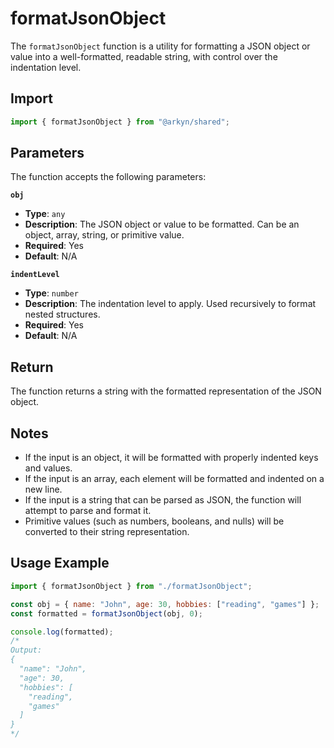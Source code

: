 # formatJsonObject

The `formatJsonObject` function is a utility for formatting a JSON object or value into a well-formatted, readable string, with control over the indentation level.

## Import

```ts
import { formatJsonObject } from "@arkyn/shared";
```

## Parameters

The function accepts the following parameters:

**`obj`**

- **Type**: `any`
- **Description**: The JSON object or value to be formatted. Can be an object, array, string, or primitive value.
- **Required**: Yes
- **Default**: N/A

**`indentLevel`**

- **Type**: `number`
- **Description**: The indentation level to apply. Used recursively to format nested structures.
- **Required**: Yes
- **Default**: N/A

## Return

The function returns a string with the formatted representation of the JSON object.

## Notes

- If the input is an object, it will be formatted with properly indented keys and values.
- If the input is an array, each element will be formatted and indented on a new line.
- If the input is a string that can be parsed as JSON, the function will attempt to parse and format it.
- Primitive values ​​(such as numbers, booleans, and nulls) will be converted to their string representation.

## Usage Example

```javascript
import { formatJsonObject } from "./formatJsonObject";

const obj = { name: "John", age: 30, hobbies: ["reading", "games"] };
const formatted = formatJsonObject(obj, 0);

console.log(formatted);
/*
Output:
{
  "name": "John",
  "age": 30,
  "hobbies": [
    "reading",
    "games"
  ]
}
*/
```
